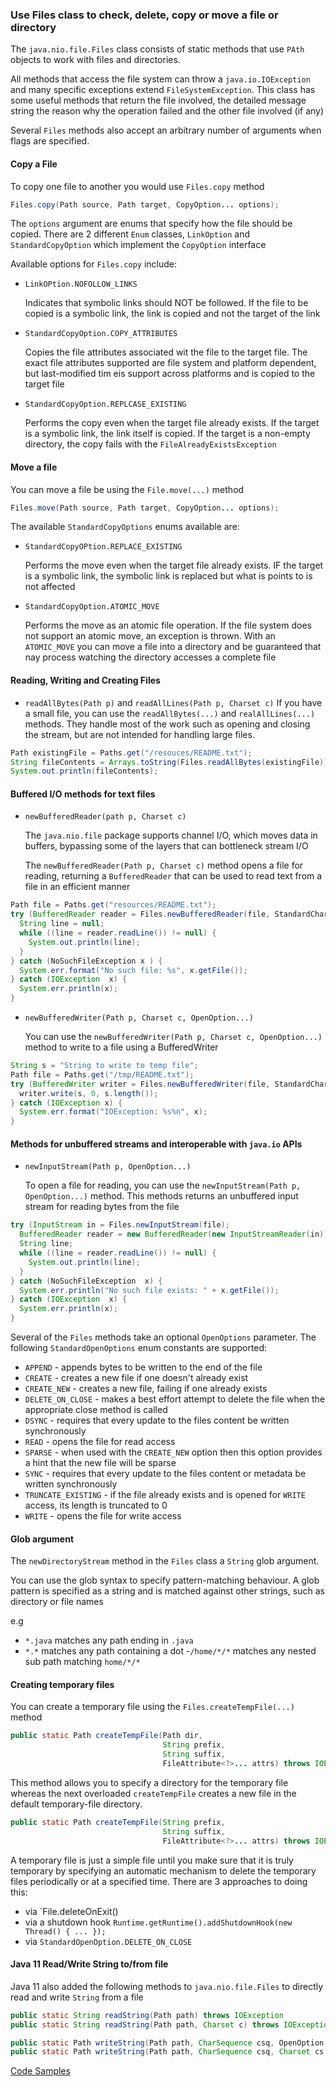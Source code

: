### Use Files class to check, delete, copy or move a file or directory

The `java.nio.file.Files` class consists of static methods that use `PAth` objects to work with files and directories.

All methods that access the file system can throw a `java.io.IOException` and many specific exceptions extend 
`FileSystemException`. This class has some useful methods that return the file involved, the detailed message string 
the reason why the operation failed and the other file involved (if any) 

Several `Files` methods also accept an arbitrary number of arguments when flags are specified. 

#### Copy a File
To copy one file to another you would use `Files.copy` method
```java
Files.copy(Path source, Path target, CopyOption... options);
```

The `options` argument are enums that specify how the file should be copied. There are 2 different `Enum` classes, 
`LinkOption` and `StandardCopyOption` which implement the `CopyOption` interface

Available options for `Files.copy` include:
 - `LinkOPtion.NOFOLLOW_LINKS`
    
    Indicates that symbolic links should NOT be followed. If the file to be copied is a symbolic link, the link is 
    copied and not the target of the link 
    
 - `StandardCopyOption.COPY_ATTRIBUTES`
    
    Copies the file attributes associated wit the file to the target file. The exact file attributes supported are file 
    system and platform dependent, but last-modified tim eis support across platforms and is copied to the target file
    
 - `StandardCopyOption.REPLCASE_EXISTING`
    
    Performs the copy even when the target file already exists. If the target is a symbolic link, the link itself is 
    copied. If the target is a non-empty directory, the copy fails with the `FileAlreadyExistsException`
    
#### Move a file
You can move a file be using the `File.move(...)` method
```java
Files.move(Path source, Path target, CopyOption... options);
```
The available `StandardCopyOptions` enums available are:
 - `StandardCopyOPtion.REPLACE_EXISTING`
 
    Performs the move even when the target file already exists. IF the target is a symbolic link, the symbolic link 
    is replaced but what is points to is not affected
    
  - `StandardCopyOption.ATOMIC_MOVE`
  
    Performs the move as an atomic file operation. If the file system does not support an atomic move, an exception 
    is thrown. With an `ATOMIC_MOVE` you can move a file into a directory and be guaranteed that nay process watching 
    the directory accesses a complete file
    
#### Reading, Writing and Creating Files

- `readAllBytes(Path p)` and `readAllLines(Path p, Charset c)`
    If you have a small file, you can use the `readAllBytes(...)` and `realAllLines(...)` methods. They handle most of 
    the work such as opening and closing the stream, but are not intended for handling large files.
```java
Path existingFile = Paths.get("/resouces/README.txt");
String fileContents = Arrays.toString(Files.readAllBytes(existingFile));
System.out.println(fileContents);
```

#### Buffered I/O methods for text files

- `newBufferedReader(path p, Charset c)`

    The `java.nio.file` package supports channel I/O, which moves data in buffers, bypassing some of the layers that 
    can bottleneck stream I/O

    The `newBufferedReader(Path p, Charset c)` method opens a file for reading, returning a `BufferedReader` that can 
    be used to read text from a file in an efficient manner

```java
Path file = Paths.get("resources/README.txt");
try (BufferedReader reader = Files.newBufferedReader(file, StandardCharsets.UTF_8)) {
  String line = null;
  while ((line = reader.readLine()) != null) {
    System.out.println(line);
  }
} catch (NoSuchFileException x ) {
  System.err.format("No such file: %s", x.getFile());
} catch (IOException  x) {
  System.err.println(x);
}
```

- `newBufferedWriter(Path p, Charset c, OpenOption...)`

    You can use the `newBufferedWriter(Path p, Charset c, OpenOption...)` method to write to a file using a BufferedWriter
```java
String s = "String to write to temp file";
Path file = Paths.get("/tmp/README.txt");
try (BufferedWriter writer = Files.newBufferedWriter(file, StandardCharsets.UTF_8)) {
  writer.write(s, 0, s.length());
} catch (IOException x) {
  System.err.format("IOException: %s%n", x);
}
```  

#### Methods for unbuffered streams and interoperable with `java.io` APIs

 - `newInputStream(Path p, OpenOption...)`
 
    To open a file for reading, you can use the `newInputStream(Path p, OpenOption...)` method. This methods returns an 
    unbuffered input stream for reading bytes from the file
    
```java
try (InputStream in = Files.newInputStream(file);
  BufferedReader reader = new BufferedReader(new InputStreamReader(in))) {
  String line;
  while ((line = reader.readLine()) != null) {
    System.out.println(line);
  }
} catch (NoSuchFileException  x) {
  System.err.println("No such file exists: " + x.getFile());
} catch (IOException  x) {
  System.err.println(x);
} 
```

Several of the `Files` methods take an optional `OpenOptions` parameter. The following `StandardOpenOptions` enum 
constants are supported:
 - `APPEND` - appends bytes to be written to the end of the file
 - `CREATE` - creates a new file if one doesn't already exist
 - `CREATE_NEW` - creates a new file, failing if one already exists
 - `DELETE_ON_CLOSE` - makes a best effort attempt to delete the file when the appropriate close method is called
 - `DSYNC` - requires that every update to the files content be written synchronously
 - `READ` - opens the file for read access
 - `SPARSE` - when used with the `CREATE_NEW` option then this option provides a hint that the new file will be sparse
 - `SYNC` - requires that every update to the files content or metadata be written synchronously 
 - `TRUNCATE_EXISTING` - if the file already exists and is opened for `WRITE` access, its length is truncated to 0
 - `WRITE` - opens the file for write access
 

#### Glob argument
The `newDirectoryStream` method in the `Files` class a `String` glob argument.

You can use the glob syntax to specify pattern-matching behaviour. A glob pattern is specified as a string and is 
matched against other strings, such as directory or file names

e.g
 - `*.java` matches any path ending in `.java`
 - `*.*` matches any path containing a dot
 -`/home/*/*` matches any nested sub path matching `home/*/*`
 
#### Creating temporary files
You can create a temporary file using the `Files.createTempFile(...)` method
```java
public static Path createTempFile(Path dir,
                                  String prefix,
                                  String suffix,
                                  FileAttribute<?>... attrs) throws IOException;
```
This method allows you to specify a directory for the temporary file whereas the next overloaded `createTempFile` 
creates a new file in the default temporary-file directory.
```java
public static Path createTempFile(String prefix,
                                  String suffix,
                                  FileAttribute<?>... attrs) throws IOException;
```

A temporary file is just a simple file until you make sure that it is truly temporary by specifying an automatic 
mechanism to delete the temporary files periodically or at a specified time. There are 3 approaches to doing this:
- via `File.deleteOnExit()
- via a shutdown hook `Runtime.getRuntime().addShutdownHook(new Thread() { ... });`
- via `StandardOpenOption.DELETE_ON_CLOSE`

#### Java 11 Read/Write String to/from file
Java 11 also added the following methods to `java.nio.file.Files` to directly read and write `String` from a file 
```java
public static String readString(Path path) throws IOException
public static String readString(Path path, Charset c) throws IOException
```

```java
public static Path writeString(Path path, CharSequence csq, OpenOption... options) throws IOException
public static Path writeString(Path path, CharSequence csq, Charset cs, OpenOption... options) throws IOException					
```

[Code Samples](/examples/java_file_io_nio2/src/FilesClassExamples.java)